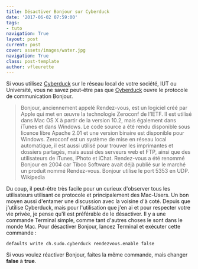 ```yaml
---
title: Désactiver Bonjour sur Cyberduck
date: '2017-06-02 07:59:00'
tags:
- tuto
navigation: True
layout: post
current: post
cover: assets/images/water.jpg
navigation: True
class: post-template
author: vfleurette
---
```


Si vous utilisez [Cyberduck](https://cyberduck.io/) sur le réseau local de votre société, IUT ou Université, vous ne savez peut-être pas que [Cyberduck](https://cyberduck.io/) ouvre le protocole de communication Bonjour.

> Bonjour, anciennement appelé Rendez-vous, est un logiciel créé par Apple qui met en œuvre la technologie Zeroconf de l’IETF. Il est utilisé dans Mac OS X à partir de la version 10.2, mais également dans iTunes et dans Windows.
> Le code source a été rendu disponible sous licence libre Apache 2.01 et une version binaire est disponible pour Windows.
> Zeroconf est un système de mise en réseau local automatique, il est aussi utilisé pour trouver les imprimantes et dossiers partagés, mais aussi des serveurs web et FTP, ainsi que des utilisateurs de iTunes, iPhoto et iChat.
> Rendez-vous a été renommé Bonjour en 2004 car Tibco Software avait déjà publié sur le marché un produit nommé Rendez-vous.
> Bonjour utilise le port 5353 en UDP.
> Wikipedia

Du coup, il peut-être très facile pour un curieux d'observer tous les utilisateurs utilisant ce protocole et principalement des Mac-Users. Un bon moyen aussi d'entamer une discussion avec la voisine d'à coté. Depuis que j'utilise Cyberduck, mais pour l'utilisation que j'en ai et pour respecter votre vie privée, je pense qu'il est préférable de le désactiver. Il y a une commande Terminal simple, comme tant d'autres choses le sont dans le monde Mac. Pour désactiver Bonjour, lancez Terminal et exécuter cette commande :

    defaults write ch.sudo.cyberduck rendezvous.enable false

Si vous voulez réactiver Bonjour, faites la même commande, mais changer **false** à **true**.